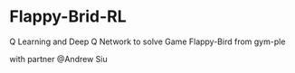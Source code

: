 # Flappy-Brid-RL
Q Learning and Deep Q Network to solve Game Flappy-Bird from gym-ple

with partner @Andrew Siu
